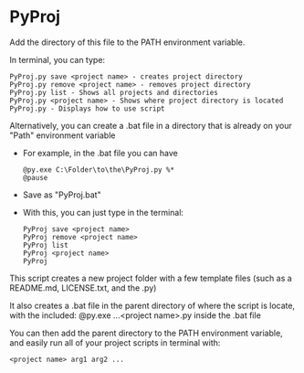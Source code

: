 # PyProj

Add the directory of this file to the PATH environment variable.

In terminal, you can type:

    PyProj.py save <project name> - creates project directory
    PyProj.py remove <project name> - removes project directory
    PyProj.py list - Shows all projects and directories
    PyProj.py <project name> - Shows where project directory is located
    PyProj.py - Displays how to use script
    
Alternatively, you can create a .bat file in a directory that is already on your "Path" environment variable
  - For example, in the .bat file you can have

        @py.exe C:\Folder\to\the\PyProj.py %*
        @pause
    
  - Save as "PyProj.bat"
  
  - With this, you can just type in the terminal:
  
        PyProj save <project name>
        PyProj remove <project name>
        PyProj list
        PyProj <project name>
        PyProj

This script creates a new project folder with a few template files (such as a README.md, LICENSE.txt, and the <project name>.py)

It also creates a <project name>.bat file in the parent directory of where the script is locate, with the included: @py.exe \...\<project name>.py inside the .bat file
  
You can then add the parent directory to the PATH environment variable, and easily run all of your project scripts in terminal with:

    <project name> arg1 arg2 ...
